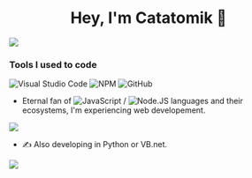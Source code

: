 <h1 align="center">Hey, I'm Catatomik 👋</h1>

![](https://komarev.com/ghpvc/?username=Catatomik)

### Tools I used to code
![Visual Studio Code](https://img.shields.io/badge/-Visual%20Studio%20Code-black?style=flat&logo=Visual+Studio+Code)
![NPM](https://img.shields.io/badge/NPM-black?style=flat&logo=npm)
![GitHub](https://img.shields.io/badge/-GitHub-black?style=flat&logo=github)

* Eternal fan of ![JavaScript](https://img.shields.io/badge/JavaScript-black?style=flat&logo=javascript) / ![Node.JS](https://img.shields.io/badge/Node.JS-black?style=flat&logo=node.js) languages and their ecosystems, I'm experiencing web developement.

![](https://github-readme-stats.vercel.app/api/top-langs/?username=Catatomik&theme=vue-dark)

* ✍ Also developing in Python or VB.net.

![](https://github-readme-stats.vercel.app/api?username=Catatomik&count_private=true&show_icons=true&theme=vue-dark) 

